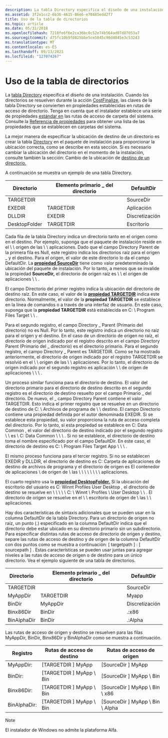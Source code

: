 ```yaml
---
description: La tabla Directory especifica el diseño de una instalación.
ms.assetid: 3f2e1cc2-6b36-4615-86e6-e78485edd2f7
title: Uso de la tabla de directorios
ms.topic: article
ms.date: 05/31/2018
ms.openlocfilehash: 7218fe6f6e2ca36bc0c52e74b564ad07d87053a7
ms.sourcegitcommit: d75fc10b9f0825bbe5ce5045c90d4045e3c53243
ms.translationtype: MT
ms.contentlocale: es-ES
ms.lasthandoff: 09/13/2021
ms.locfileid: "127074267"
---
```

# <a name="using-the-directory-table"></a>Uso de la tabla de directorios

La [tabla Directory](directory-table.md) especifica el diseño de una instalación. Cuando los directorios se resuelven durante la acción [CostFinalize](costfinalize-action.md), las claves de la tabla Directory se convierten en propiedades establecidas en rutas de acceso de directorio. [](properties.md) Tenga en cuenta que el instalador establece una serie de propiedades [estándar en](properties.md) las rutas de acceso de carpeta del sistema. Consulte la [Referencia de propiedades](property-reference.md) para obtener una lista de las propiedades que se establecen en carpetas del sistema.

La mejor manera de especificar la ubicación de destino de un directorio es crear la tabla [Directory](directory-table.md) en el paquete de instalación para proporcionar la ubicación correcta, como se describe en esta sección. Si es necesario cambiar la ubicación del directorio en el momento de la instalación, consulte también la sección: Cambio de la ubicación de [destino de un directorio.](changing-the-target-location-for-a-directory.md)

A continuación se muestra un ejemplo de una tabla Directory.



| Directorio     | Elemento primario \_ del directorio | DefaultDir |
|---------------|-------------------|------------|
| TARGETDIR     |                   | SourceDir  |
| EXEDIR        | TARGETDIR         | Aplicación        |
| DLLDIR        | EXEDIR            | Discretización        |
| DesktopFolder | TARGETDIR         | Escritorio    |



 

Cada fila de la tabla Directory indica un directorio tanto en el origen como en el destino. Por ejemplo, suponga que el paquete de instalación reside en el \\ \\ origen de las \\ \\ aplicaciones. Dado que el campo Directory Parent de la primera fila es Null, este registro indica los directorios raíz para el origen \_ y el destino. Para el origen, el valor de este directorio lo da el campo DefaultDir. La [**propiedad SourceDir**](sourcedir.md) tiene como valor predeterminado la ubicación del paquete de instalación. Por lo tanto, a menos que se invalide la propiedad **SourceDir,** el directorio de origen raíz es \\ \\ el origen de aplicaciones \\ \\ .

El campo Directorio del primer registro indica la ubicación del directorio de destino raíz. En este caso, el valor de la [**propiedad TARGETDIR**](targetdir.md) indica este directorio. Normalmente, el valor de la **propiedad TARGETDIR** se establece en la línea de comandos o a través de una interfaz de usuario. En este caso, suponga que la **propiedad TARGETDIR** está establecida en C: \\ Program Files Target \\ \\ .

Para el segundo registro, el campo Directory \_ Parent (Primario del directorio) no es Null. Por lo tanto, este registro indica un directorio no raíz para el origen y el destino. En el caso de un directorio de origen no raíz, el directorio de origen indicado por el registro descrito en el campo Directory Parent (Primario del \_ directorio) es el directorio primario. Para el segundo registro, el campo Directory \_ Parent es TARGETDIR. Como se ha mostrado anteriormente, el directorio de origen indicado por el registro TARGETDIR se resolvió en el \\ \\ origen de las \\ \\ aplicaciones. Por lo tanto, el directorio de origen indicado por el segundo registro es aplicación \\ \\ de origen de aplicaciones \\ \\ \\ .

Un proceso similar funciona para el directorio de destino. El valor del directorio primario para el directorio de destino descrito en el segundo registro es el directorio de destino resuelto por el campo Primario \_ del directorio. De nuevo, el \_ campo Directory Parent contiene el valor TARGETDIR. Esto indica el primer registro que se resuelve en un directorio de destino de C: \\ Archivos de programa de \\ \\ destino. El campo Directorio contiene una propiedad definida por el autor denominada EXEDIR. Si se establece esta propiedad, su valor proporciona la ruta de acceso completa del directorio. Por lo tanto, si esta propiedad se establece en C: Data Common , el valor del directorio de destino indicado por el segundo registro \\ \\ es \\ C: Data Common \\ \\ \\ . Si no se establece, el directorio de destino toma el nombre especificado por el campo DefaultDir. En este caso, el directorio de destino es C: \\ Program Files Target App \\ \\ \\ .

El mismo proceso funciona para el tercer registro. Si no se establecen EXEDIR y DLLDIR, el directorio de destino es C: Carpeta de aplicaciones de destino de archivos de programa y el directorio de origen es El contenedor de aplicaciones \\ de origen de \\ las \\ \\ \\ \\ \\ \\ \\ \\ aplicaciones.

El cuarto registro usa la [**propiedad DesktopFolder.**](desktopfolder.md) Si la ubicación del escritorio del usuario es C: Winnt Profiles User Desktop , el directorio de destino se resuelve en \\ \\ \\ \\ \\ C: \\ Winnt \\ Profiles \\ User Desktop \\ \\ . El directorio de origen se resuelve en el \\ \\ escritorio de origen de \\ las \\ \\ aplicaciones.

Hay dos características de sintaxis adicionales que se pueden usar en la columna DefaultDir de la tabla Directory. Para un directorio de origen no raíz, un punto (.) especificado en la columna DefaultDir indica que el directorio debe estar ubicado en su directorio primario sin un subdirectorio. Para especificar distintas rutas de acceso de directorio de origen y destino, separe las rutas de acceso de destino y de origen de la columna DefaultDir con dos puntos como se muestra a continuación: \[ targetpath \] : \[ sourcepath \] . Estas características se pueden usar juntas para agregar niveles a las rutas de acceso de origen o de destino para un único directorio. Vea el ejemplo siguiente de una tabla de directorios.



| Directorio   | Elemento primario \_ del directorio | DefaultDir |
|-------------|-------------------|------------|
| TARGETDIR   |                   | SourceDir  |
| MyAppDir    | TARGETDIR         | Myapp      |
| BinDir      | MyAppDir          | Discretización        |
| Binx86Dir   | BinDir            | .:x86      |
| BinAlphaDir | BinDir            | .:Alpha    |



 

Las rutas de acceso de origen y destino se resuelven para las filas MyAppDir, BinDir, Binx86Dir y BinAlphaDir como se muestra a continuación.



| Registro       | Rutas de acceso de destino            | Rutas de acceso de origen                   |
|--------------|-------------------------|--------------------------------|
| MyAppDir:    | \[TARGETDIR \] MyApp      | \[SourceDir \] MyApp             |
| BinDir:      | \[TARGETDIR \] MyApp \\ Bin | \[SourceDir \] MyApp \\ Bin        |
| Binx86Dir:   | \[TARGETDIR \] MyApp \\ Bin | \[SourceDir \] MyApp \\ Bin \\ x86   |
| BinAlphaDir: | \[TARGETDIR \] MyApp \\ Bin | \[SourceDir \] MyApp \\ Bin \\ Alpha |



 

> [!Note]  
> El instalador de Windows no admite la plataforma Alfa.

 

 

 



